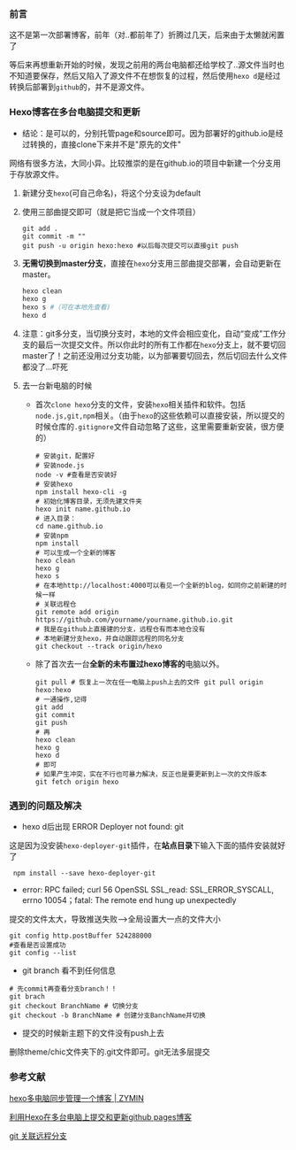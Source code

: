 ### 前言

这不是第一次部署博客，前年（对..都前年了）折腾过几天，后来由于太懒就闲置了

等后来再想重新开始的时候，发现之前用的两台电脑都还给学校了..源文件当时也不知道要保存，然后又陷入了源文件不在想恢复的过程，然后使用`hexo d`是经过转换后部署到`github`的，并不是源文件。

### Hexo博客在多台电脑提交和更新

- 结论：是可以的，分别托管page和source即可。因为部署好的github.io是经过转换的，直接clone下来并不是"原先的文件"

网络有很多方法，大同小异。比较推崇的是在github.io的项目中新建一个分支用于存放源文件。

1. 新建分支`hexo`(可自己命名)，将这个分支设为default

2. 使用三部曲提交即可（就是把它当成一个文件项目）

   ```shell
   git add . 
   git commit -m "" 
   git push -u origin hexo:hexo #以后每次提交可以直接git push
   ```

3. **无需切换到master分支**，直接在`hexo`分支用三部曲提交部署，会自动更新在master。

   ```powershell
   hexo clean
   hexo g
   hexo s #（可在本地先查看) 
   hexo d
   ```

4. 注意：git多分支，当切换分支时，本地的文件会相应变化，自动“变成”工作分支的最后一次提交文件。所以你此时的所有工作都在`hexo`分支上，就不要切回master了！之前还没用过分支功能，以为部署要切回去，然后切回去什么文件都没了...吓死

5. 去一台新电脑的时候

   - 首次`clone hexo`分支的文件，安装`hexo`相关插件和软件。包括`node.js,git,npm`相关。（由于`hexo`的这些依赖可以直接安装，所以提交的时候仓库的`.gitignore`文件自动忽略了这些，这里需要重新安装，很方便的）

     ```shell
     # 安装git，配置好
     # 安装node.js
     node -v #查看是否安装好
     # 安装hexo
     npm install hexo-cli -g
     # 初始化博客目录，无须先建文件夹
     hexo init name.github.io
     # 进入目录：
     cd name.github.io
     # 安装npm
     npm install
     # 可以生成一个全新的博客
     hexo clean
     hexo g
     hexo s
     # 在本地http://localhost:4000可以看见一个全新的blog，如同你之前新建的时候一样
     # 关联远程仓
     git remote add origin https://github.com/yourname/yourname.github.io.git 
     # 我是在github上直接建的分支，远程仓有而本地仓没有
     # 本地新建分支hexo，并自动跟踪远程的同名分支
     git checkout --track origin/hexo
     ```

   - 除了首次去一台**全新的未布置过hexo博客的**电脑以外。

     ```shell
     git pull # 恢复上一次在任一电脑上push上去的文件 git pull origin hexo:hexo
     # 一通操作,记得
     git add
     git commit
     git push 
     # 再
     hexo clean
     hexo g
     hexo d 
     # 即可
     # 如果产生冲突，实在不行也可暴力解决，反正也是要更新到上一次的文件版本
     git fetch origin hexo
     ```

### 遇到的问题及解决

- hexo d后出现 ERROR Deployer not found: git

 这是因为没安装`hexo-deployer-git`插件，在**站点目录**下输入下面的插件安装就好了 

```shell
 npm install --save hexo-deployer-git 
```

- error: RPC failed; curl 56 OpenSSL SSL_read: SSL_ERROR_SYSCALL, errno 10054；fatal: The remote end hung up unexpectedly

提交的文件太大，导致推送失败-->全局设置大一点的文件大小

```shell
git config http.postBuffer 524288000
#查看是否设置成功
git config --list
```

- git branch 看不到任何信息

```shell
# 先commit再查看分支branch！！
git brach
git checkout BranchName # 切换分支
git checkout -b BranchName # 创建分支BanchName并切换
```

- 提交的时候新主题下的文件没有push上去

删除theme/chic文件夹下的.git文件即可。git无法多层提交

### 参考文献

[hexo多电脑同步管理一个博客 | ZYMIN]( https://www.jianshu.com/p/842897f0c8ba )

[利用Hexo在多台电脑上提交和更新github pages博客]( https://www.jianshu.com/p/0b1fccce74e0 )

[git 关联远程分支](https://www.cnblogs.com/ampl/p/10873877.html)



